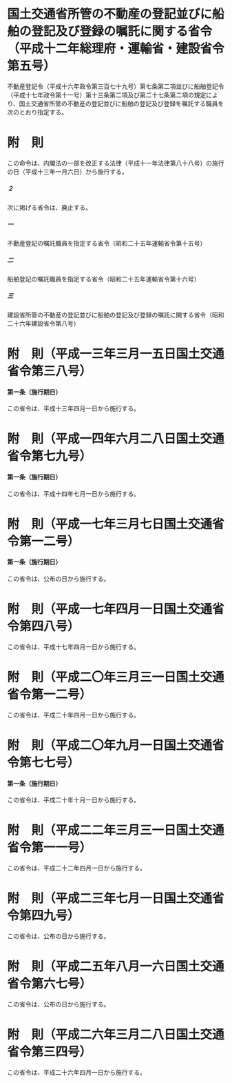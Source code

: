 # 国土交通省所管の不動産の登記並びに船舶の登記及び登録の嘱託に関する省令（平成十二年総理府・運輸省・建設省令第五号）
不動産登記令（平成十六年政令第三百七十九号）第七条第二項並びに船舶登記令（平成十七年政令第十一号）第十三条第二項及び第二十七条第二項の規定により、国土交通省所管の不動産の登記並びに船舶の登記及び登録を嘱託する職員を次のとおり指定する。
# 附　則
この命令は、内閣法の一部を改正する法律（平成十一年法律第八十八号）の施行の日（平成十三年一月六日）から施行する。
##### ２
次に掲げる省令は、廃止する。
##### 一
不動産登記の嘱託職員を指定する省令（昭和二十五年運輸省令第十五号）
##### 二
船舶登記の嘱託職員を指定する省令（昭和二十五年運輸省令第十六号）
##### 三
建設省所管の不動産の登記並びに船舶の登記及び登録の嘱託に関する省令（昭和二十六年建設省令第八号）
# 附　則（平成一三年三月一五日国土交通省令第三八号）
#### 第一条（施行期日）
この省令は、平成十三年四月一日から施行する。
# 附　則（平成一四年六月二八日国土交通省令第七九号）
#### 第一条（施行期日）
この省令は、平成十四年七月一日から施行する。
# 附　則（平成一七年三月七日国土交通省令第一二号）
#### 第一条（施行期日）
この省令は、公布の日から施行する。
# 附　則（平成一七年四月一日国土交通省令第四八号）
この省令は、平成十七年四月一日から施行する。
# 附　則（平成二〇年三月三一日国土交通省令第一二号）
この省令は、平成二十年四月一日から施行する。
# 附　則（平成二〇年九月一日国土交通省令第七七号）
#### 第一条（施行期日）
この省令は、平成二十年十月一日から施行する。
# 附　則（平成二二年三月三一日国土交通省令第一一号）
この省令は、平成二十二年四月一日から施行する。
# 附　則（平成二三年七月一日国土交通省令第四九号）
この省令は、公布の日から施行する。
# 附　則（平成二五年八月一六日国土交通省令第六七号）
この省令は、公布の日から施行する。
# 附　則（平成二六年三月二八日国土交通省令第三四号）
この省令は、平成二十六年四月一日から施行する。
